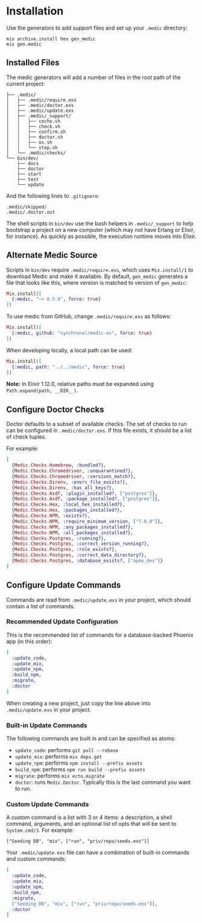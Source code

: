 # Installation

Use the generators to add support files and set up your `.medic` directory:

```shell
mix archive.install hex gen_medic
mix gen.medic
```

## Installed Files

The medic generators will add a number of files in the root path of the current project:

```
├── .medic/
│   ├── .medic/require.exs
│   ├── .medic/doctor.exs
│   ├── .medic/update.exs
│   ├── .medic/_support/
│   │   ├── cecho.sh
│   │   ├── check.sh
│   │   ├── confirm.sh
│   │   ├── doctor.sh
│   │   ├── os.sh
│   │   └── step.sh
│   └── .medic/checks/
└── bin/dev/
    ├── docs
    ├── doctor
    ├── start
    ├── test
    └── update
```

And the following lines to `.gitignore`:

```
.medic/skipped/
.medic/.doctor.out
```

The shell scripts in `bin/dev` use the bash helpers in `.medic/_support` to help bootstrap a project
on a new computer (which may not have Erlang or Elixir, for instance). As quickly as possible, the
execution runtime moves into Elixir.

## Alternate Medic Source

Scripts in `bin/dev` require `.medic/require.exs`, which uses `Mix.install/1` to download Medic and
make it available. By default, `gen_medic` generates a file that looks like this, where version is
matched to version of `gen_medic`:

```elixir
Mix.install([
  {:medic, "~> 0.5.0", force: true}
])
```

To use medic from GitHub, change `.medic/require.exs` as follows:

```elixir
Mix.install([
  {:medic, github: "synchronal/medic-ex", force: true}
])
```

When developing locally, a local path can be used:

```elixir
Mix.install([
  {:medic, path: "../../medic", force: true}
])
```

**Note:** In Elixir 1.12.0, relative paths must be expanded using `Path.expand(path, __DIR__)`.

## Configure Doctor Checks

Doctor defaults to a subset of available checks. The set of checks to run can be configured in
`.medic/doctor.exs`. If this file exists, it should be a list of check tuples.

For example:

```elixir
[
  {Medic.Checks.Homebrew, :bundled?},
  {Medic.Checks.Chromedriver, :unquarantined?},
  {Medic.Checks.Chromedriver, :versions_match?},
  {Medic.Checks.Direnv, :envrc_file_exists?},
  {Medic.Checks.Direnv, :has_all_keys?},
  {Medic.Checks.Asdf, :plugin_installed?, ["postgres"]},
  {Medic.Checks.Asdf, :package_installed?, ["postgres"]},
  {Medic.Checks.Hex, :local_hex_installed?},
  {Medic.Checks.Hex, :packages_installed?},
  {Medic.Checks.NPM, :exists?},
  {Medic.Checks.NPM, :require_minimum_version, ["7.8.0"]},
  {Medic.Checks.NPM, :any_packages_installed?},
  {Medic.Checks.NPM, :all_packages_installed?},
  {Medic.Checks.Postgres, :running?},
  {Medic.Checks.Postgres, :correct_version_running?},
  {Medic.Checks.Postgres, :role_exists?},
  {Medic.Checks.Postgres, :correct_data_directory?},
  {Medic.Checks.Postgres, :database_exists?, ["apex_dev"]}
]
```

## Configure Update Commands

Commands are read from `.medic/update.exs` in your project, which should contain a list of commands.

### Recommended Update Configuration

This is the recommended list of commands for a database-backed Phoenix app (in this order):

```elixir
[
  :update_code,
  :update_mix,
  :update_npm,
  :build_npm,
  :migrate,
  :doctor
]
```

When creating a new project, just copy the line above into `.medic/update.exs` in your project.

### Built-in Update Commands

The following commands are built in and can be specified as atoms:

- `update_code`: performs `git pull --rebase`
- `update_mix`: performs `mix deps.get`
- `update_npm`: performs `npm install --prefix assets`
- `build_npm`: performs `npm run build --prefix assets`
- `migrate`: performs `mix ecto.migrate`
- `doctor`: runs `Medic.Doctor`. Typically this is the last command you want to run.

### Custom Update Commands

A custom command is a list with 3 or 4 items: a description, a shell command, arguments, and an
optional list of opts that will be sent to `System.cmd/3`. For example:

`["Seeding DB", "mix", ["run", "priv/repo/seeds.exs"]]`

Your `.medic/update.exs` file can have a combination of built-in commands and custom commands:

```elixir
[
  :update_code,
  :update_mix,
  :update_npm,
  :build_npm,
  :migrate,
  ["Seeding DB", "mix", ["run", "priv/repo/seeds.exs"]],
  :doctor
]
```
